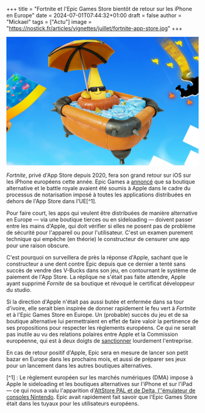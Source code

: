+++
title = "Fortnite et l'Epic Games Store bientôt de retour sur les iPhone en Europe"
date = 2024-07-01T07:44:32+01:00
draft = false
author = "Mickael"
tags = ["Actu"]
image = "https://nostick.fr/articles/vignettes/juillet/fortnite-app-store.jpg"
+++

![Fortnite](fortnite-app-store.jpg "Quoi de mieux pour oublier la situation politique en France qu'un bon petit bain.")

*Fortnite*, privé d'App Store depuis 2020, fera son grand retour sur iOS sur les iPhone européens cette année. Epic Games a [annoncé](https://x.com/EpicNewsroom/status/1806819627181219995) que sa boutique alternative et le battle royale avaient été soumis à Apple dans le cadre du processus de notarisation imposé à toutes les applications distribuées en dehors de l'App Store dans l'UE[^1].

Pour faire court, les apps qui veulent être distribuées de manière alternative en Europe — via une boutique tierces ou en sideloading — doivent passer entre les mains d'Apple, qui doit vérifier si elles ne posent pas de problème de sécurité pour l'appareil ou pour l'utilisateur. C'est un examen purement technique qui empêche (en théorie) le constructeur de censurer une app pour une raison obscure.

C'est pourquoi on surveillera de près la réponse d'Apple, sachant que le constructeur a une dent contre Epic depuis que ce dernier a tenté sans succès de vendre des V-Bucks dans son jeu, en contournant le système de paiement de l'App Store. La réplique ne s'était pas faite attendre, Apple ayant supprimé *Fornite* de sa boutique et révoqué le certificat développeur du studio.

Si la direction d'Apple n'était pas aussi butée et enfermée dans sa tour d'ivoire, elle serait bien inspirée de donner rapidement le feu vert à *Fortnite* et à l'Epic Games Store en Europe. Un (probable) succès du jeu et de sa boutique alternative lui permettraient en effet de faire valoir la pertinence de ses propositions pour respecter les règlements européens. Ce qui ne serait pas inutile au vu des relations polaires entre Apple et la Commission européenne, qui est à deux doigts de [sanctionner](https://www.lemonde.fr/economie/article/2024/06/24/concurrence-les-procedures-contre-apple-un-test-pour-bruxelles-et-le-dma_6243448_3234.html) lourdement l'entreprise.

En cas de retour positif d'Apple, Epic sera en mesure de lancer son petit bazar en Europe dans les prochains mois, et aussi de préparer ses jeux pour un lancement dans les autres boutiques alternatives.

[^1] : Le règlement européen sur les marchés numériques (DMA) impose à Apple le sideloading et les boutiques alternatives sur l'iPhone et sur l'iPad — ce qui nous a valu l'apparition d'[AltStore PAL et de Delta, l''émulateur de consoles Nintendo](https://nostick.fr/articles/2024/avril/1904-comment-installer-et-utiliser-delta/). Epic avait rapidement fait savoir que l'Epic Games Store était dans les tuyaux pour les utilisateurs européens.